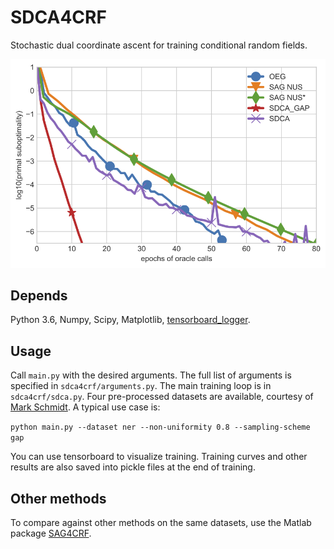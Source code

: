 # SDCA4CRF

Stochastic dual coordinate ascent for training conditional random fields.

![performance](doc/ner_primal_calls.png)

## Depends

Python 3.6, Numpy, Scipy, Matplotlib, [tensorboard_logger](https://github.com/TeamHG-Memex/tensorboard_logger).

## Usage

Call `main.py` with the desired arguments.
The full list of arguments is specified in `sdca4crf/arguments.py`.
The main training loop is in `sdca4crf/sdca.py`.
Four pre-processed datasets are available, courtesy of [Mark Schmidt](https://www.cs.ubc.ca/~schmidtm/). A typical use case is:

`python main.py --dataset ner --non-uniformity 0.8 --sampling-scheme gap`

You can use tensorboard to visualize training. Training curves and other results are also saved into pickle files at the end of training.

## Other methods
To compare against other methods on the same datasets, use the Matlab package [SAG4CRF](https://www.cs.ubc.ca/~schmidtm/Software/SAG4CRF.html).

